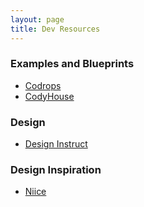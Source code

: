 ```yaml
---
layout: page
title: Dev Resources
---
```


### Examples and Blueprints

* [Codrops](http://tympanus.net/codrops/)
* [CodyHouse](http://codyhouse.co/)

### Design

* [Design Instruct](http://designinstruct.com/)


### Design Inspiration

* [Niice](https://niice.co/)
